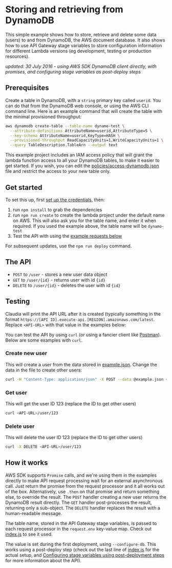 # Storing and retrieving from DynamoDB 

This simple example shows how to store, retrieve and delete some data (users) to and from DynamoDB, the AWS document database. It also shows how to use API Gateway stage variables to store configuration information for different Lambda versions (eg development, testing or production resources).

_updated: 30 July 2016 - using AWS SDK DynamoDB client directly, with promises, and configuring stage variables as post-deploy steps_

## Prerequisites

Create a table in DynamoDB, with a `string` primary key called `userid`. You can do that from the DynamoDB web console, or using the AWS CLI command line. Here is an example command that will create the table with the minimal provisioned throughput:

```bash
aws dynamodb create-table --table-name dynamo-test \
  --attribute-definitions AttributeName=userid,AttributeType=S \
  --key-schema AttributeName=userid,KeyType=HASH \
  --provisioned-throughput ReadCapacityUnits=1,WriteCapacityUnits=1 \
  --query TableDescription.TableArn --output text
```

This example project includes an IAM access policy that will grant the lambda function access to all your DynamoDB tables, to make it easier to get started. If you wish, you can edit the [policies/access-dynamodb.json](policies/access-dynamodb.json) file and restrict the access to your new table only.

## Get started

To set this up, first [set up the credentials](https://github.com/claudiajs/claudia/blob/master/getting_started.md#configuring-access-credentials), then: 

1. run `npm install` to grab the dependencies
2. run `npm run create` to create the lambda project under the default name on AWS. This will also ask you for the table name, and enter it when required. If you used the example above, the table name will be `dynamo-test` 
3. Test the API with using the [example requests below](#testing)

For subsequent updates, use the `npm run deploy` command.

## The API

* `POST` to `/user` - stores a new user data object
* `GET` to `/user/{id}` - returns user with id `{id}`
* `DELETE` to `/user/{id}` - deletes the user with id `{id}`

## Testing

Claudia will print the API URL after it is created (typically something in the format `https://[API ID].execute-api.[REGION].amazonaws.com/latest`. Replace `<API-URL>` with that value in the examples below:

You can test the API by using `curl` (or using a fancier client like [Postman](https://www.getpostman.com/)). Below are some examples with `curl`. 

### Create new user

This will create a user from the data stored in [example.json](example.json). Change the data in the file to create other users:

```bash
curl -H "Content-Type: application/json" -X POST --data @example.json <API-URL>/user
```

### Get user

This will get the user ID 123 (replace the ID to get other users)

```bash
curl <API-URL>/user/123
```

### Delete user

This will delete the user ID 123 (replace the ID to get other users)

```bash
curl -X DELETE <API-URL>/user/123
```

## How it works

AWS SDK supports `Promise` calls, and we're using them in the examples directly to make API request processing wait for an external asynchronous call. Just return the promise from the request processor and it all works out of the box. Alternatively, use `.then` on that promise and return something else, to override the result. The `POST` handler creating a new user returns the DynamoDB result directly. The `GET` handler post-processes the result, returning only a sub-object. The `DELETE` handler replaces the result with a human-readable message.

The table name, stored in the API Gateway stage variables, is passed to each request processor in the `request.env` key-value map. Check out [index.js](index.js) to see it used. 

The value is set during the first deployment, using `--configure-db`. This works using a post-deploy step (check out the last line of [index.js](index.js) for the actual setup, and [Configuring stage variables using post-deployment steps](https://github.com/claudiajs/claudia-api-builder/blob/master/docs/api.md#configuring-stage-variables-using-post-deployment-steps) for more information about the API). 

